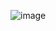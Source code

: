 ![image](https://user-images.githubusercontent.com/103274587/186236319-caa120ae-cbda-458d-8641-b44f0539c8b5.png)
